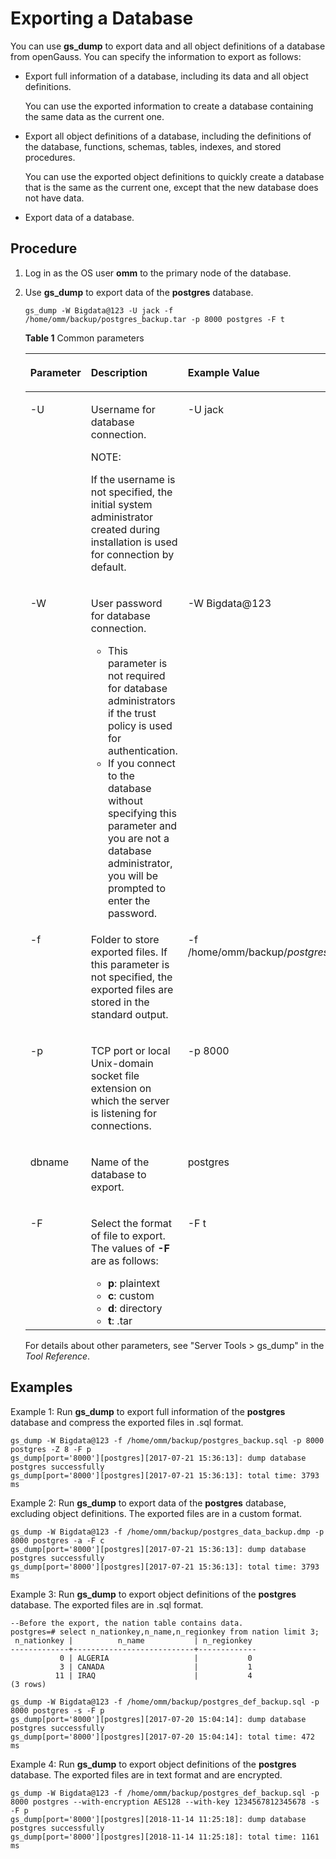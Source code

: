 # Exporting a Database<a name="EN-US_TOPIC_0242370319"></a>

You can use  **gs\_dump**  to export data and all object definitions of a database from openGauss. You can specify the information to export as follows:

-   Export full information of a database, including its data and all object definitions.

    You can use the exported information to create a database containing the same data as the current one.

-   Export all object definitions of a database, including the definitions of the database, functions, schemas, tables, indexes, and stored procedures.

    You can use the exported object definitions to quickly create a database that is the same as the current one, except that the new database does not have data.

-   Export data of a database.

## Procedure<a name="en-us_topic_0237121169_en-us_topic_0096392335_s3e29cf3b34314c088216013e01293af6"></a>

1.  Log in as the OS user  **omm**  to the primary node of the database.
2.  Use  **gs\_dump**  to export data of the  **postgres**  database.

    ```
    gs_dump -W Bigdata@123 -U jack -f /home/omm/backup/postgres_backup.tar -p 8000 postgres -F t 
    ```

    **Table  1**  Common parameters

    <a name="en-us_topic_0237121169_table1781122816253"></a>
    <table><thead align="left"><tr id="en-us_topic_0237121169_row10837281257"><th class="cellrowborder" valign="top" width="25%" id="mcps1.2.4.1.1"><p id="en-us_topic_0237121169_p48382816258"><a name="en-us_topic_0237121169_p48382816258"></a><a name="en-us_topic_0237121169_p48382816258"></a>Parameter</p>
    </th>
    <th class="cellrowborder" valign="top" width="43.33%" id="mcps1.2.4.1.2"><p id="en-us_topic_0237121169_p18332812257"><a name="en-us_topic_0237121169_p18332812257"></a><a name="en-us_topic_0237121169_p18332812257"></a>Description</p>
    </th>
    <th class="cellrowborder" valign="top" width="31.669999999999998%" id="mcps1.2.4.1.3"><p id="en-us_topic_0237121169_p583122816257"><a name="en-us_topic_0237121169_p583122816257"></a><a name="en-us_topic_0237121169_p583122816257"></a>Example Value</p>
    </th>
    </tr>
    </thead>
    <tbody><tr id="en-us_topic_0237121169_row1483528152520"><td class="cellrowborder" valign="top" width="25%" headers="mcps1.2.4.1.1 "><p id="en-us_topic_0237121169_p3830287252"><a name="en-us_topic_0237121169_p3830287252"></a><a name="en-us_topic_0237121169_p3830287252"></a>-U</p>
    </td>
    <td class="cellrowborder" valign="top" width="43.33%" headers="mcps1.2.4.1.2 "><p id="en-us_topic_0237121169_p8232111218592"><a name="en-us_topic_0237121169_p8232111218592"></a><a name="en-us_topic_0237121169_p8232111218592"></a>Username for database connection.</p>
    <div class="note" id="en-us_topic_0237121169_note02310422912"><a name="en-us_topic_0237121169_note02310422912"></a><a name="en-us_topic_0237121169_note02310422912"></a><span class="notetitle"> NOTE: </span><div class="notebody"><p id="en-us_topic_0237121169_p152354213910"><a name="en-us_topic_0237121169_p152354213910"></a><a name="en-us_topic_0237121169_p152354213910"></a>If the username is not specified, the initial system administrator created during installation is used for connection by default.</p>
    </div></div>
    </td>
    <td class="cellrowborder" valign="top" width="31.669999999999998%" headers="mcps1.2.4.1.3 "><p id="en-us_topic_0237121169_p1583152842510"><a name="en-us_topic_0237121169_p1583152842510"></a><a name="en-us_topic_0237121169_p1583152842510"></a>-U jack</p>
    </td>
    </tr>
    <tr id="en-us_topic_0237121169_row199295855317"><td class="cellrowborder" valign="top" width="25%" headers="mcps1.2.4.1.1 "><p id="en-us_topic_0237121169_p89920588539"><a name="en-us_topic_0237121169_p89920588539"></a><a name="en-us_topic_0237121169_p89920588539"></a>-W</p>
    </td>
    <td class="cellrowborder" valign="top" width="43.33%" headers="mcps1.2.4.1.2 "><p id="en-us_topic_0237121169_p69431335210"><a name="en-us_topic_0237121169_p69431335210"></a><a name="en-us_topic_0237121169_p69431335210"></a>User password for database connection.</p>
    <a name="en-us_topic_0237121169_ul194074341627"></a><a name="en-us_topic_0237121169_ul194074341627"></a><ul id="en-us_topic_0237121169_ul194074341627"><li>This parameter is not required for database administrators if the trust policy is used for authentication.</li><li>If you connect to the database without specifying this parameter and you are not a database administrator, you will be prompted to enter the password.</li></ul>
    </td>
    <td class="cellrowborder" valign="top" width="31.669999999999998%" headers="mcps1.2.4.1.3 "><p id="en-us_topic_0237121169_p1898043113581"><a name="en-us_topic_0237121169_p1898043113581"></a><a name="en-us_topic_0237121169_p1898043113581"></a>-W Bigdata@123</p>
    </td>
    </tr>
    <tr id="en-us_topic_0237121169_row1823810139566"><td class="cellrowborder" valign="top" width="25%" headers="mcps1.2.4.1.1 "><p id="en-us_topic_0237121169_p11238171316560"><a name="en-us_topic_0237121169_p11238171316560"></a><a name="en-us_topic_0237121169_p11238171316560"></a>-f</p>
    </td>
    <td class="cellrowborder" valign="top" width="43.33%" headers="mcps1.2.4.1.2 "><p id="en-us_topic_0237121169_p323861311565"><a name="en-us_topic_0237121169_p323861311565"></a><a name="en-us_topic_0237121169_p323861311565"></a>Folder to store exported files. If this parameter is not specified, the exported files are stored in the standard output.</p>
    </td>
    <td class="cellrowborder" valign="top" width="31.669999999999998%" headers="mcps1.2.4.1.3 "><p id="en-us_topic_0237121169_p11238513175619"><a name="en-us_topic_0237121169_p11238513175619"></a><a name="en-us_topic_0237121169_p11238513175619"></a>-f /home/<span id="en-us_topic_0237121169_text550520295319"><a name="en-us_topic_0237121169_text550520295319"></a><a name="en-us_topic_0237121169_text550520295319"></a>omm</span>/backup/<em id="en-us_topic_0237121169_i522734715214"><a name="en-us_topic_0237121169_i522734715214"></a><a name="en-us_topic_0237121169_i522734715214"></a>postgres</em>_backup.tar</p>
    </td>
    </tr>
    <tr id="en-us_topic_0237121169_row9411195215519"><td class="cellrowborder" valign="top" width="25%" headers="mcps1.2.4.1.1 "><p id="en-us_topic_0237121169_p84119521250"><a name="en-us_topic_0237121169_p84119521250"></a><a name="en-us_topic_0237121169_p84119521250"></a>-p</p>
    </td>
    <td class="cellrowborder" valign="top" width="43.33%" headers="mcps1.2.4.1.2 "><p id="en-us_topic_0237121169_p14838631464"><a name="en-us_topic_0237121169_p14838631464"></a><a name="en-us_topic_0237121169_p14838631464"></a>TCP port or local Unix-domain socket file extension on which the server is listening for connections.</p>
    </td>
    <td class="cellrowborder" valign="top" width="31.669999999999998%" headers="mcps1.2.4.1.3 "><p id="en-us_topic_0237121169_p341117521853"><a name="en-us_topic_0237121169_p341117521853"></a><a name="en-us_topic_0237121169_p341117521853"></a>-p <span id="en-us_topic_0237121169_text74171210135017"><a name="en-us_topic_0237121169_text74171210135017"></a><a name="en-us_topic_0237121169_text74171210135017"></a>8000</span></p>
    </td>
    </tr>
    <tr id="en-us_topic_0237121169_row1362511481379"><td class="cellrowborder" valign="top" width="25%" headers="mcps1.2.4.1.1 "><p id="en-us_topic_0237121169_p8782872280"><a name="en-us_topic_0237121169_p8782872280"></a><a name="en-us_topic_0237121169_p8782872280"></a>dbname</p>
    </td>
    <td class="cellrowborder" valign="top" width="43.33%" headers="mcps1.2.4.1.2 "><p id="en-us_topic_0237121169_p1278211752814"><a name="en-us_topic_0237121169_p1278211752814"></a><a name="en-us_topic_0237121169_p1278211752814"></a>Name of the database to export.</p>
    </td>
    <td class="cellrowborder" valign="top" width="31.669999999999998%" headers="mcps1.2.4.1.3 "><p id="en-us_topic_0237121169_p12782147122820"><a name="en-us_topic_0237121169_p12782147122820"></a><a name="en-us_topic_0237121169_p12782147122820"></a>postgres</p>
    </td>
    </tr>
    <tr id="en-us_topic_0237121169_row1885993510341"><td class="cellrowborder" valign="top" width="25%" headers="mcps1.2.4.1.1 "><p id="en-us_topic_0237121169_p141711116303"><a name="en-us_topic_0237121169_p141711116303"></a><a name="en-us_topic_0237121169_p141711116303"></a>-F</p>
    </td>
    <td class="cellrowborder" valign="top" width="43.33%" headers="mcps1.2.4.1.2 "><p id="en-us_topic_0237121169_p9417511183018"><a name="en-us_topic_0237121169_p9417511183018"></a><a name="en-us_topic_0237121169_p9417511183018"></a>Select the format of file to export. The values of <strong id="en-us_topic_0237121169_b122016542017"><a name="en-us_topic_0237121169_b122016542017"></a><a name="en-us_topic_0237121169_b122016542017"></a>-F</strong> are as follows:</p>
    <a name="en-us_topic_0237121169_ul4489102813339"></a><a name="en-us_topic_0237121169_ul4489102813339"></a><ul id="en-us_topic_0237121169_ul4489102813339"><li><strong id="en-us_topic_0237121169_b756314111111"><a name="en-us_topic_0237121169_b756314111111"></a><a name="en-us_topic_0237121169_b756314111111"></a>p</strong>: plaintext</li><li><strong id="en-us_topic_0237121169_b218353615"><a name="en-us_topic_0237121169_b218353615"></a><a name="en-us_topic_0237121169_b218353615"></a>c</strong>: custom</li><li><strong id="en-us_topic_0237121169_b12234749115"><a name="en-us_topic_0237121169_b12234749115"></a><a name="en-us_topic_0237121169_b12234749115"></a>d</strong>: directory</li><li><strong id="en-us_topic_0237121169_b151841650120"><a name="en-us_topic_0237121169_b151841650120"></a><a name="en-us_topic_0237121169_b151841650120"></a>t</strong>: .tar</li></ul>
    </td>
    <td class="cellrowborder" valign="top" width="31.669999999999998%" headers="mcps1.2.4.1.3 "><p id="en-us_topic_0237121169_p4417181118302"><a name="en-us_topic_0237121169_p4417181118302"></a><a name="en-us_topic_0237121169_p4417181118302"></a>-F t</p>
    </td>
    </tr>
    </tbody>
    </table>

    For details about other parameters, see "Server Tools \> gs\_dump" in the  _Tool Reference_.


## Examples<a name="en-us_topic_0237121169_en-us_topic_0096392335_s3e34e9e7c7e948d49d1f24d6038514c0"></a>

Example 1: Run  **gs\_dump**  to export full information of the  **postgres**  database and compress the exported files in .sql format.

```
gs_dump -W Bigdata@123 -f /home/omm/backup/postgres_backup.sql -p 8000 postgres -Z 8 -F p
gs_dump[port='8000'][postgres][2017-07-21 15:36:13]: dump database postgres successfully
gs_dump[port='8000'][postgres][2017-07-21 15:36:13]: total time: 3793  ms
```

Example 2: Run  **gs\_dump**  to export data of the  **postgres**  database, excluding object definitions. The exported files are in a custom format.

```
gs_dump -W Bigdata@123 -f /home/omm/backup/postgres_data_backup.dmp -p 8000 postgres -a -F c
gs_dump[port='8000'][postgres][2017-07-21 15:36:13]: dump database postgres successfully
gs_dump[port='8000'][postgres][2017-07-21 15:36:13]: total time: 3793  ms
```

Example 3: Run  **gs\_dump**  to export object definitions of the  **postgres**  database. The exported files are in .sql format.

```
--Before the export, the nation table contains data.
postgres=# select n_nationkey,n_name,n_regionkey from nation limit 3;
 n_nationkey |          n_name           | n_regionkey 
-------------+---------------------------+-------------
           0 | ALGERIA                   |           0
           3 | CANADA                    |           1
          11 | IRAQ                      |           4
(3 rows)

gs_dump -W Bigdata@123 -f /home/omm/backup/postgres_def_backup.sql -p 8000 postgres -s -F p
gs_dump[port='8000'][postgres][2017-07-20 15:04:14]: dump database postgres successfully
gs_dump[port='8000'][postgres][2017-07-20 15:04:14]: total time: 472 ms
```

Example 4: Run  **gs\_dump**  to export object definitions of the  **postgres**  database. The exported files are in text format and are encrypted.

```
gs_dump -W Bigdata@123 -f /home/omm/backup/postgres_def_backup.sql -p 8000 postgres --with-encryption AES128 --with-key 1234567812345678 -s -F p
gs_dump[port='8000'][postgres][2018-11-14 11:25:18]: dump database postgres successfully
gs_dump[port='8000'][postgres][2018-11-14 11:25:18]: total time: 1161  ms
```

